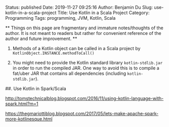 Status: published
Date: 2019-11-27 09:25:16
Author: Benjamin Du
Slug: use-kotlin-in-a-scala-project
Title: Use Kotlin in a Scala Project
Category: Programming
Tags: programming, JVM, Kotlin, Scala

**
Things on this page are fragmentary and immature notes/thoughts of the author.
It is not meant to readers but rather for convenient reference of the author and future improvement.
**

1. Methods of a Kotlin object can be called in a Scala project by `KotlinObject.INSTANCE.methodToCall()`

2. You might need to provide the Kotlin standard library `kotlin-stdlib.jar`
    in order to run the compiled JAR. 
    One way to avoid this is to compile a fat/uber JAR 
    that contains all dependencies (including `kotlin-stdlib.jar`).

##. Use Kotlin in Spark/Scala

http://tomstechnicalblog.blogspot.com/2016/11/using-kotlin-language-with-spark.html?m=1

https://thegmariottiblog.blogspot.com/2017/05/lets-make-apache-spark-more-kotlinesque.html
